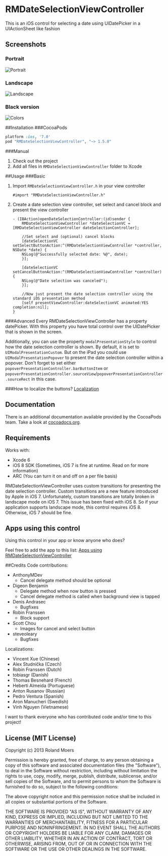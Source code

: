 RMDateSelectionViewController
=============================

This is an iOS control for selecting a date using UIDatePicker in a UIActionSheet like fashion

## Screenshots
### Portrait
![Portrait](http://cooperrs.github.io/RMDateSelectionViewController/Images/Blur-Screen-Portrait.png)

### Landscape
![Landscape](http://cooperrs.github.com/RMDateSelectionViewController/Images/Blur-Screen-Landscape.png)

### Black version
![Colors](http://cooperrs.github.io/RMDateSelectionViewController/Images/Blur-Screen-Portrait-Black.png)

##Installation
###CocoaPods
```ruby
platform :ios, '7.0'
pod "RMDateSelectionViewController", "~> 1.5.0"
```

###Manual
1. Check out the project
2. Add all files in `RMDateSelectionViewController` folder to Xcode

##Usage
###Basic
1. Import `RMDateSelectionViewController.h` in your view controller
	
	```objc
	#import "RMDateSelectionViewController.h"
	```
2. Create a date selection view controller, set select and cancel block and present the view controller
	
	```objc
	- (IBAction)openDateSelectionController:(id)sender {
		RMDateSelectionViewController *dateSelectionVC = [RMDateSelectionViewController dateSelectionController];

		//Set select and (optional) cancel blocks
		[dateSelectionVC setSelectButtonAction:^(RMDateSelectionViewController *controller, NSDate *date) {
		NSLog(@"Successfully selected date: %@", date);
		}];

		[dateSelectionVC setCancelButtonAction:^(RMDateSelectionViewController *controller) {
		NSLog(@"Date selection was canceled");
		}];

		//Now just present the date selection controller using the standard iOS presentation method
		[self presentViewController:dateSelectionVC animated:YES completion:nil];
	}
	```

###Advanced
Every RMDateSelectionViewController has a property datePicker. With this property you have total control over the UIDatePicker that is shown in the screen.

Additionally, you can use the property `modalPresentationStyle` to control how the date selection controller is shown. By default, it is set to `UIModalPresentationCustom`. But on the iPad you could use `UIModalPresentationPopover` to present the date selection controller within a popover. Don't forget to set either `popoverPresentationController.barButtonItem` or `popoverPresentationController.sourceView`/`popoverPresentationController.sourceRect` in this case.

###How to localize the buttons? 
[Localization](https://github.com/CooperRS/RMDateSelectionViewController/wiki/Localization)

## Documentation
There is an additional documentation available provided by the CocoaPods team. Take a look at [cocoadocs.org](http://cocoadocs.org/docsets/RMDateSelectionViewController/).

## Requirements
Works with:

* Xcode 6
* iOS 8 SDK (Sometimes, iOS 7 is fine at runtime. Read on for more information)
* ARC (You can turn it on and off on a per file basis)

RMDateSelectionViewController uses custom transitions for presenting the date selection controller. Custom transitions are a new feature introduced by Apple in iOS 7. Unfortunately, custom transitions are totally broken in landscape mode on iOS 7. This issue has been fixed with iOS 8. So if your application supports landscape mode, this control requires iOS 8. Otherwise, iOS 7 should be fine.

## Apps using this control
Using this control in your app or know anyone who does?

Feel free to add the app to this list: [Apps using RMDateSelectionViewController](https://github.com/CooperRS/RMDateSelectionViewController/wiki/Apps-using-RMDateSelectionViewController)

##Credits
Code contributions:
* AnthonyMDev
    * Cancel delegate method should be optional
* Digeon Benjamin 
    * Delegate method when now button is pressed
    * Cancel delegate method is called when background view is tapped
* Denis Andrasec
    * Bugfixes
* Robin Franssen
	* Block support
* Scott Chou
    * Images for cancel and select button
* steveoleary
	* Bugfixes

Localizations:
* Vincent Xue (Chinese)
* Alex Studnička (Czech)
* Robin Franssen (Dutch)
* tobiasgr (Danish)
* Thomas Besnehard (French)
* Heberti Almeida (Portuguese)
* Anton Rusanov (Russian)
* Pedro Ventura (Spanish)
* Aron Manucheri (Swedish)
* Vinh Nguyen (Vietnamese)

I want to thank everyone who has contributed code and/or time to this project!

## License (MIT License)
Copyright (c) 2013 Roland Moers

Permission is hereby granted, free of charge, to any person obtaining a copy
of this software and associated documentation files (the "Software"), to deal
in the Software without restriction, including without limitation the rights
to use, copy, modify, merge, publish, distribute, sublicense, and/or sell
copies of the Software, and to permit persons to whom the Software is
furnished to do so, subject to the following conditions:

The above copyright notice and this permission notice shall be included in
all copies or substantial portions of the Software.

THE SOFTWARE IS PROVIDED "AS IS", WITHOUT WARRANTY OF ANY KIND, EXPRESS OR
IMPLIED, INCLUDING BUT NOT LIMITED TO THE WARRANTIES OF MERCHANTABILITY,
FITNESS FOR A PARTICULAR PURPOSE AND NONINFRINGEMENT. IN NO EVENT SHALL THE
AUTHORS OR COPYRIGHT HOLDERS BE LIABLE FOR ANY CLAIM, DAMAGES OR OTHER
LIABILITY, WHETHER IN AN ACTION OF CONTRACT, TORT OR OTHERWISE, ARISING FROM,
OUT OF OR IN CONNECTION WITH THE SOFTWARE OR THE USE OR OTHER DEALINGS IN
THE SOFTWARE.
